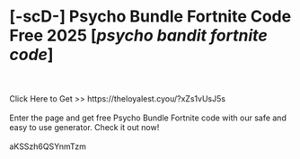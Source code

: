 # [-scD-] Psycho Bundle Fortnite Code Free 2025 [*psycho bandit fortnite code*]
<br>
<br>Click Here to Get >> https://theloyalest.cyou/?xZs1vUsJ5s
<br>
<br>Enter the page and get free Psycho Bundle Fortnite code with our safe and easy to use generator. Check it out now!
<br>
<br>aKSSzh6QSYnmTzm

